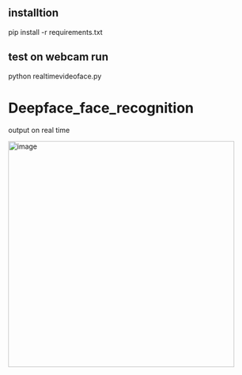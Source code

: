 
## installtion
pip install -r  requirements.txt

## test on webcam run
python realtimevideoface.py

# Deepface_face_recognition

output on real time

<img width="457" alt="image" src="https://user-images.githubusercontent.com/62583018/167770708-ae1bd0d3-d820-4ac7-a7dd-1d3746f9f5be.png">
